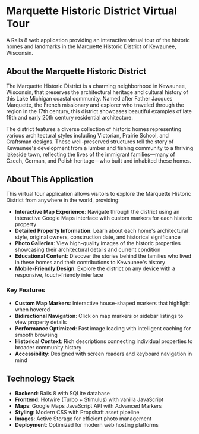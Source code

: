 # Marquette Historic District Virtual Tour

A Rails 8 web application providing an interactive virtual tour of the historic homes and landmarks in the Marquette Historic District of Kewaunee, Wisconsin.

## About the Marquette Historic District

The Marquette Historic District is a charming neighborhood in Kewaunee, Wisconsin, that preserves the architectural heritage and cultural history of this Lake Michigan coastal community. Named after Father Jacques Marquette, the French missionary and explorer who traveled through the region in the 17th century, this district showcases beautiful examples of late 19th and early 20th century residential architecture.

The district features a diverse collection of historic homes representing various architectural styles including Victorian, Prairie School, and Craftsman designs. These well-preserved structures tell the story of Kewaunee's development from a lumber and fishing community to a thriving lakeside town, reflecting the lives of the immigrant families—many of Czech, German, and Polish heritage—who built and inhabited these homes.

## About This Application

This virtual tour application allows visitors to explore the Marquette Historic District from anywhere in the world, providing:

- **Interactive Map Experience**: Navigate through the district using an interactive Google Maps interface with custom markers for each historic property
- **Detailed Property Information**: Learn about each home's architectural style, original owners, construction date, and historical significance
- **Photo Galleries**: View high-quality images of the historic properties showcasing their architectural details and current condition
- **Educational Content**: Discover the stories behind the families who lived in these homes and their contributions to Kewaunee's history
- **Mobile-Friendly Design**: Explore the district on any device with a responsive, touch-friendly interface

### Key Features

- **Custom Map Markers**: Interactive house-shaped markers that highlight when hovered
- **Bidirectional Navigation**: Click on map markers or sidebar listings to view property details
- **Performance Optimized**: Fast image loading with intelligent caching for smooth browsing
- **Historical Context**: Rich descriptions connecting individual properties to broader community history
- **Accessibility**: Designed with screen readers and keyboard navigation in mind

## Technology Stack

- **Backend**: Rails 8 with SQLite database
- **Frontend**: Hotwire (Turbo + Stimulus) with vanilla JavaScript
- **Maps**: Google Maps JavaScript API with Advanced Markers
- **Styling**: Modern CSS with Propshaft asset pipeline
- **Images**: Active Storage for efficient photo management
- **Deployment**: Optimized for modern web hosting platforms

